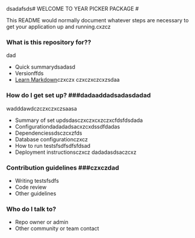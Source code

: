 dsadafsds# WELCOME TO YEAR PICKER PACKAGE #

This README would normally document whatever steps are necessary to get your application up and running.cxzcz

### What is this repository for?? ###
dad
* Quick summarydsadasd
* Versionffds
* [Learn Markdown](https://bitbucket.org/tutorials/markdowndemo)czxczx
czxczxczcxzsdaa
### How do I get set up? ###dadaaddadsadasdadad
wadddawdczczxczxczsaasa
* Summary of set updsdasczxczxcxzczxcfdsfdsdada
* Configurationdadadadsacxzcxdssdfdadas
* Dependenciessdsczcxzfds
* Database configurationczxcz
* How to run testsfsdfsdfsfdsad
* Deployment instructionsczxcz
dadadasdsaczcxz
### Contribution guidelines ###czxczdad

* Writing testsfsdfs
* Code review
* Other guidelines

### Who do I talk to? ###

* Repo owner or admin
* Other community or team contact
